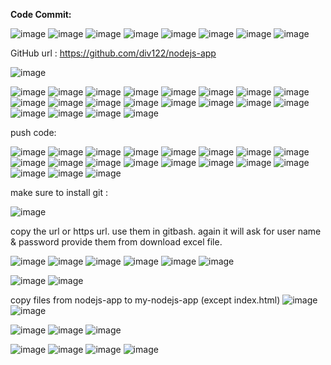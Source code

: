 **Code Commit:**

![image](https://user-images.githubusercontent.com/25984260/187080445-5c8e0eb8-01e2-407c-8484-990c3c82850a.png)
![image](https://user-images.githubusercontent.com/25984260/187080613-6d2bccd6-7868-46fe-a211-48a12ea60491.png)
![image](https://user-images.githubusercontent.com/25984260/187080708-dc7d8a16-241f-4f37-b8cc-ae7fe28f209d.png)
![image](https://user-images.githubusercontent.com/25984260/187080737-03eb638f-21f9-4aab-8f66-bd202aa4f2e7.png)
![image](https://user-images.githubusercontent.com/25984260/187080767-69d7c328-a7b5-4ab5-b749-30bfc6d793f2.png)
![image](https://user-images.githubusercontent.com/25984260/187082748-0310c912-f493-4c60-9ce6-52efba3eda13.png)
![image](https://user-images.githubusercontent.com/25984260/187082826-ddf5e794-c304-4664-9a6e-de4b6b8d1f68.png)
![image](https://user-images.githubusercontent.com/25984260/187083094-ae0901af-daf6-4eef-98d0-705b47933477.png)

GitHub url : https://github.com/div122/nodejs-app

![image](https://user-images.githubusercontent.com/25984260/187083453-9470a3fa-1138-4c7a-a491-9541a7fed424.png)  

![image](https://user-images.githubusercontent.com/25984260/187083482-237864f9-1142-490a-9579-fb8609d6548a.png)
![image](https://user-images.githubusercontent.com/25984260/187084107-97bbca7d-4f0a-4f40-a105-1a6f917221fc.png)
![image](https://user-images.githubusercontent.com/25984260/187084580-c8dc4e6f-620e-4dc1-8ca5-b43e832d9097.png)
![image](https://user-images.githubusercontent.com/25984260/187084739-1952cd0c-3305-45c7-997a-a87d3c591a40.png)
![image](https://user-images.githubusercontent.com/25984260/187085302-73989937-0717-412a-b260-8e6dcdadd255.png)
![image](https://user-images.githubusercontent.com/25984260/187085614-266612f5-f953-4ce5-b06d-9897662b9224.png)
![image](https://user-images.githubusercontent.com/25984260/187085723-bc2d96a6-0625-454b-9a39-a7f609ec0181.png)
![image](https://user-images.githubusercontent.com/25984260/187085734-880603fc-55b9-46a0-a9ff-675a83ac499f.png)
![image](https://user-images.githubusercontent.com/25984260/187085759-e5e4e033-50c2-4453-9e95-ca3cf24f8d86.png)
![image](https://user-images.githubusercontent.com/25984260/187106790-5888cf8d-afb6-4c82-866a-571283c9c7b2.png)
![image](https://user-images.githubusercontent.com/25984260/187106998-07fbba7b-0c3d-4025-b6f8-91a5a1484653.png)
![image](https://user-images.githubusercontent.com/25984260/187107906-b5d2753a-efd0-416b-a5b1-6cc4ba286f2e.png)
![image](https://user-images.githubusercontent.com/25984260/187108155-ad83af04-33c4-44cc-b0e7-5ed4c98f0d7d.png)
![image](https://user-images.githubusercontent.com/25984260/187108214-7c312225-3655-495b-990e-74e0a4c845d9.png)
![image](https://user-images.githubusercontent.com/25984260/187108300-0371e599-cd1b-4724-880e-88cb662744af.png)
![image](https://user-images.githubusercontent.com/25984260/187109576-ab2aa192-5218-4854-838c-6aa5b449e7d5.png)
![image](https://user-images.githubusercontent.com/25984260/187109653-1b57235e-27a7-4e0b-b452-08942745c66e.png)
![image](https://user-images.githubusercontent.com/25984260/187109734-8b6ab316-a1ed-4571-a30c-9fef601b294a.png)
![image](https://user-images.githubusercontent.com/25984260/187109755-b2f5bdcf-2548-48cd-83e5-a371caf917a0.png)
![image](https://user-images.githubusercontent.com/25984260/187109828-71f2d5f3-9d02-44d6-93d0-c0cf96190abb.png)

push code:

![image](https://user-images.githubusercontent.com/25984260/187110516-ba24b9eb-ae13-498d-98a1-fdd751966c41.png)
![image](https://user-images.githubusercontent.com/25984260/187110996-e92a20ec-1f8d-440a-ade5-0019972a3480.png)
![image](https://user-images.githubusercontent.com/25984260/187111156-78219d11-07af-470d-818f-e54f2ca67bbb.png)
![image](https://user-images.githubusercontent.com/25984260/187111439-5e85e16f-27e4-46fd-a114-66d7e796f099.png)
![image](https://user-images.githubusercontent.com/25984260/187111549-5fa04a2f-87a5-4bf0-b945-7584603add34.png)
![image](https://user-images.githubusercontent.com/25984260/187111582-ad991866-bb81-4166-ad72-0e052b304a0a.png)
![image](https://user-images.githubusercontent.com/25984260/187111770-33820ebb-a141-43b2-93f8-4e1c0c1ffff2.png)
![image](https://user-images.githubusercontent.com/25984260/187112240-08c64242-8976-4cde-a49c-b53f086b41aa.png)
![image](https://user-images.githubusercontent.com/25984260/187112277-0c7128d3-46f8-4160-870d-5c84e358a4ec.png)
![image](https://user-images.githubusercontent.com/25984260/187112355-5a24431e-9aeb-4a9d-a6aa-13e6e7039457.png)
![image](https://user-images.githubusercontent.com/25984260/187112439-706de55a-8301-4412-9ee5-0ad293231d1f.png)
![image](https://user-images.githubusercontent.com/25984260/187112468-a99515f4-6141-49e2-a4e7-afc22c1c39ad.png)
![image](https://user-images.githubusercontent.com/25984260/187112830-14241886-40ce-4eed-bbf6-9202e7e976c0.png)
![image](https://user-images.githubusercontent.com/25984260/187113020-1c8972e9-d2a0-42e0-aeae-33cbbec1d3bb.png)
![image](https://user-images.githubusercontent.com/25984260/187113082-d3f77a56-5da9-4fbf-831b-0d29ed9ba5e7.png)
![image](https://user-images.githubusercontent.com/25984260/187120077-991014a3-c597-484f-869b-f092f90c62bc.png)
![image](https://user-images.githubusercontent.com/25984260/187120311-739be7e3-8edc-4eec-8b0b-4b28b3a5259a.png)
![image](https://user-images.githubusercontent.com/25984260/187120518-46a7d1b4-a343-4d9f-9664-475b98e22d1f.png)
![image](https://user-images.githubusercontent.com/25984260/187120684-facf46ed-bba3-4be4-882a-7a6b7b5ad9b1.png)

make sure to install git :

![image](https://user-images.githubusercontent.com/25984260/187124441-3b8ff53e-4323-4afc-aaeb-738bb889f5b6.png)

copy the url or https url. use them in gitbash.
again it will ask for user name & password provide them from download excel file. 

![image](https://user-images.githubusercontent.com/25984260/187124501-7e241dee-0b95-4f56-aac2-d3f35672185d.png)
![image](https://user-images.githubusercontent.com/25984260/187127118-6aed96f3-0616-4b2d-9c66-107c6918b925.png)
![image](https://user-images.githubusercontent.com/25984260/187127395-2d4ea2fa-d1c7-4e9d-913e-1be0ac7b39ca.png)
![image](https://user-images.githubusercontent.com/25984260/187127511-853ad28f-f8dc-4fca-aa34-5e6a1515fadf.png)
![image](https://user-images.githubusercontent.com/25984260/187127591-faae1ff0-0993-4b0c-9db0-956190411207.png)
![image](https://user-images.githubusercontent.com/25984260/187127630-aca7e75b-46be-4e53-8f5b-bd01aad66568.png)

![image](https://user-images.githubusercontent.com/25984260/187128615-5aff2069-c9c9-4af4-954d-9fbb4281b6a4.png)
![image](https://user-images.githubusercontent.com/25984260/187128742-50e6c569-abcd-49e8-abb2-7c88610ffbcc.png)

copy files from nodejs-app to my-nodejs-app (except index.html)
![image](https://user-images.githubusercontent.com/25984260/187129876-4f037100-9f02-44dc-86ea-ef51f0022c99.png)
![image](https://user-images.githubusercontent.com/25984260/187130004-40c79a10-6591-4c82-8200-8b37a62c3a8e.png)

![image](https://user-images.githubusercontent.com/25984260/187129689-40b6e51e-5cb3-4bc5-96ea-a9c8d3126150.png)
![image](https://user-images.githubusercontent.com/25984260/187129527-ae841be7-730a-48c5-919a-7b9274e25cd6.png)
![image](https://user-images.githubusercontent.com/25984260/187129652-f8e93d27-35a0-43fd-9a8e-47078455e98c.png)

![image](https://user-images.githubusercontent.com/25984260/187130065-67137e70-3fb4-4a47-84eb-b1329086bb06.png)
![image](https://user-images.githubusercontent.com/25984260/187130218-20c08502-cecf-4253-9959-9af82f0992bd.png)
![image](https://user-images.githubusercontent.com/25984260/187130280-382d16b2-13fa-4015-be66-fcbef6152b0b.png)
![image](https://user-images.githubusercontent.com/25984260/187130406-54e7b590-1d12-4825-a7ed-e65c5e2dd1d5.png)
